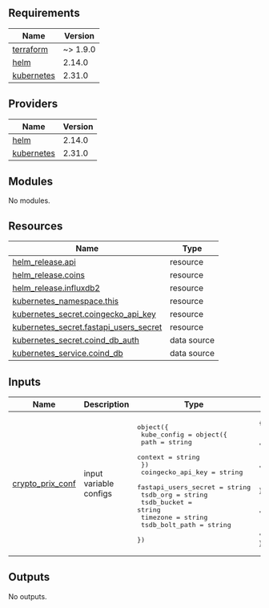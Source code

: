 <!-- BEGIN_TF_DOCS -->
## Requirements

| Name | Version |
|------|---------|
| <a name="requirement_terraform"></a> [terraform](#requirement\_terraform) | ~> 1.9.0 |
| <a name="requirement_helm"></a> [helm](#requirement\_helm) | 2.14.0 |
| <a name="requirement_kubernetes"></a> [kubernetes](#requirement\_kubernetes) | 2.31.0 |

## Providers

| Name | Version |
|------|---------|
| <a name="provider_helm"></a> [helm](#provider\_helm) | 2.14.0 |
| <a name="provider_kubernetes"></a> [kubernetes](#provider\_kubernetes) | 2.31.0 |

## Modules

No modules.

## Resources

| Name | Type |
|------|------|
| [helm_release.api](https://registry.terraform.io/providers/hashicorp/helm/2.14.0/docs/resources/release) | resource |
| [helm_release.coins](https://registry.terraform.io/providers/hashicorp/helm/2.14.0/docs/resources/release) | resource |
| [helm_release.influxdb2](https://registry.terraform.io/providers/hashicorp/helm/2.14.0/docs/resources/release) | resource |
| [kubernetes_namespace.this](https://registry.terraform.io/providers/hashicorp/kubernetes/2.31.0/docs/resources/namespace) | resource |
| [kubernetes_secret.coingecko_api_key](https://registry.terraform.io/providers/hashicorp/kubernetes/2.31.0/docs/resources/secret) | resource |
| [kubernetes_secret.fastapi_users_secret](https://registry.terraform.io/providers/hashicorp/kubernetes/2.31.0/docs/resources/secret) | resource |
| [kubernetes_secret.coind_db_auth](https://registry.terraform.io/providers/hashicorp/kubernetes/2.31.0/docs/data-sources/secret) | data source |
| [kubernetes_service.coind_db](https://registry.terraform.io/providers/hashicorp/kubernetes/2.31.0/docs/data-sources/service) | data source |

## Inputs

| Name | Description | Type | Default | Required |
|------|-------------|------|---------|:--------:|
| <a name="input_crypto_prix_conf"></a> [crypto\_prix\_conf](#input\_crypto\_prix\_conf) | input variable configs | <pre>object({<br>    kube_config = object({<br>      path    = string<br>      context = string<br>    })<br>    coingecko_api_key    = string<br>    fastapi_users_secret = string<br>    tsdb_org             = string<br>    tsdb_bucket          = string<br>    timezone             = string<br>    tsdb_bolt_path       = string<br>  })</pre> | <pre>{<br>  "coingecko_api_key": "CHANGE-ME",<br>  "fastapi_users_secret": "CHANGE-ME",<br>  "kube_config": {<br>    "context": "<rancher/docker>-desktop",<br>    "path": "~/.kube/config"<br>  },<br>  "timezone": "Europe/Prague",<br>  "tsdb_bolt_path": "~/.influxdbv2/influxd.bolt",<br>  "tsdb_bucket": "BAR",<br>  "tsdb_org": "FOO"<br>}</pre> | no |

## Outputs

No outputs.
<!-- END_TF_DOCS -->
